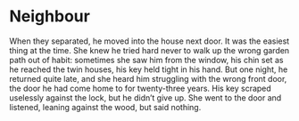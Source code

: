 Neighbour=========


When they separated, he moved into the house next door. It was the easiest thing at the time. She knew he tried hard never to walk up the wrong garden path out of habit: sometimes she saw him from the window, his chin set as he reached the twin houses, his key held tight in his hand. But one night, he returned quite late, and she heard him struggling with the wrong front door, the door he had come home to for twenty-three years. His key scraped uselessly against the lock, but he didn’t give up. She went to the door and listened, leaning against the wood, but said nothing. 
